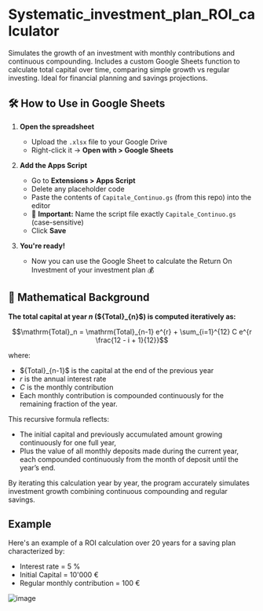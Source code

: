# Systematic_investment_plan_ROI_calculator
Simulates the growth of an investment with monthly contributions and continuous compounding. Includes a custom Google Sheets function to calculate total capital over time, comparing simple growth vs regular investing. Ideal for financial planning and savings projections.

## 🛠️ How to Use in Google Sheets

1. **Open the spreadsheet**  
   - Upload the `.xlsx` file to your Google Drive  
   - Right-click it → **Open with > Google Sheets**

2. **Add the Apps Script**  
   - Go to **Extensions > Apps Script**  
   - Delete any placeholder code  
   - Paste the contents of `Capitale_Continuo.gs` (from this repo) into the editor  
   - 📛 **Important:** Name the script file exactly `Capitale_Continuo.gs` (case-sensitive)  
   - Click **Save**

3. **You're ready!**  
   - Now you can use the Google Sheet to calculate the Return On Investment of your investment plan 💰
  
## 🔢 Mathematical Background


**The total capital at year $n$ ($\{Total}_{n}$) is computed iteratively as:**

```math
\mathrm{Total}_n = \mathrm{Total}_{n-1} e^{r} + \sum_{i=1}^{12} C e^{r \frac{12 - i + 1}{12}}
```
where:

- $\{Total}_{n-1}$ is the capital at the end of the previous year  
- $r$ is the annual interest rate  
- $C$ is the monthly contribution   
- Each monthly contribution is compounded continuously for the remaining fraction of the year.

This recursive formula reflects:

- The initial capital and previously accumulated amount growing continuously for one full year,  
- Plus the value of all monthly deposits made during the current year, each compounded continuously from the month of deposit until the year’s end.

By iterating this calculation year by year, the program accurately simulates investment growth combining continuous compounding and regular savings.

## Example

Here's an example of a ROI calculation over 20 years for a saving plan characterized by:
- Interest rate = 5 %
- Initial Capital = 10'000 €
- Regular monthly contribution = 100 €

![image](https://github.com/user-attachments/assets/fb85800f-07d5-469d-af3e-df2f7790b031)

